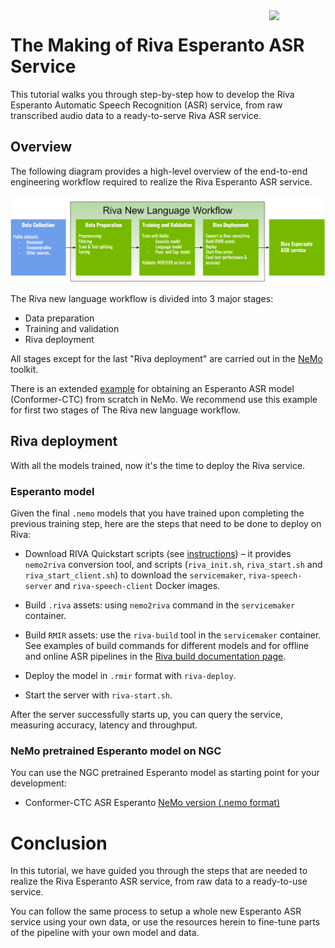 <img src="http://developer.download.nvidia.com/notebooks/dlsw-notebooks/riva_asr_new-language-adaptation-german-readme/nvidia_logo.png" style="width: 90px; float: right;">

# The Making of Riva Esperanto ASR Service

This tutorial walks you through step-by-step how to develop the Riva Esperanto Automatic Speech Recognition (ASR) service, from raw transcribed audio data to a ready-to-serve Riva ASR service.

## Overview

The following diagram provides a high-level overview of the end-to-end engineering workflow required to realize the Riva Esperanto ASR service.

![png](./Esperanto-workflow.png)

The Riva new language workflow is divided into 3 major stages:
- Data preparation
- Training and validation
- Riva deployment

All stages except for the last "Riva deployment" are carried out in the [NeMo](https://github.com/NVIDIA/NeMo) toolkit.

There is an extended [example](https://github.com/NVIDIA/NeMo/blob/main/docs/source/asr/examples/esperanto_asr/esperanto_asr.rst)
for obtaining an Esperanto ASR model (Conformer-CTC) from scratch in NeMo. We recommend use this example for first two stages of The Riva new language workflow.

## Riva deployment

With all the models trained, now it's the time to deploy the Riva service.

### Esperanto model

Given the final `.nemo` models that you have trained upon completing the previous training step, here are the steps that need to be done to deploy on Riva:

- Download RIVA Quickstart scripts (see [instructions](https://docs.nvidia.com/deeplearning/riva/user-guide/docs/quick-start-guide.html#local-deployment-using-quick-start-scripts)) – it provides `nemo2riva` conversion tool, and scripts (`riva_init.sh`, `riva_start.sh` and `riva_start_client.sh`) to download the `servicemaker`, `riva-speech-server` and `riva-speech-client` Docker images.

- Build `.riva` assets: using `nemo2riva` command in the `servicemaker` container.

- Build `RMIR` assets: use the `riva-build` tool in the `servicemaker` container. See examples of build commands for different models and for offline and online ASR pipelines in the [Riva build documentation page](https://docs.nvidia.com/deeplearning/riva/user-guide/docs/asr/asr-customizing.html).

- Deploy the model in `.rmir` format with `riva-deploy`.

- Start the server with `riva-start.sh`.

After the server successfully starts up, you can query the service, measuring accuracy, latency and throughput.


### NeMo pretrained Esperanto model on NGC

You can use the NGC pretrained Esperanto model as starting point for your development:

- Conformer-CTC ASR Esperanto [NeMo version (.nemo format)](https://catalog.ngc.nvidia.com/orgs/nvidia/teams/nemo/models/stt_eo_conformer_ctc_large)

# Conclusion

In this tutorial, we have guided you through the steps that are needed to realize the Riva Esperanto ASR service, from raw data to a ready-to-use service.

You can follow the same process to setup a whole new Esperanto ASR service using your own data, or use the resources herein to fine-tune parts of the pipeline with your own model and data.
